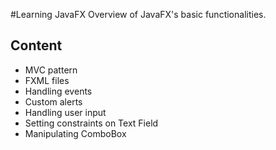 #Learning JavaFX
Overview of JavaFX's basic functionalities.

## Content
- MVC pattern
- FXML files
- Handling events
- Custom alerts
- Handling user input
- Setting constraints on Text Field
- Manipulating ComboBox

